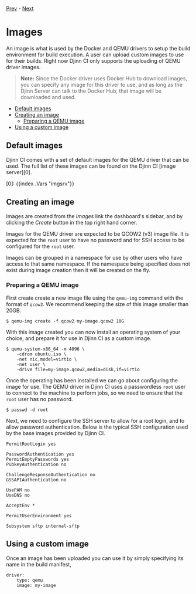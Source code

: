 [Prev](/user/manifest) - [Next](/user/objects)

# Images

An image is what is used by the Docker and QEMU drivers to setup the build
environment for build execution. A user can upload custom images to use for
their builds. Right now Djinn CI only supports the uploading of QEMU driver
images.

>**Note:** Since the Docker driver uses Docker Hub to download images, you can
specify any image for this driver to use, and as long as the Djinn Server can
talk to the Docker Hub, that image will be downloaded and used.

* [Default images](#default-images)
* [Creating an image](#creating-an-image)
  * [Preparing a QEMU image](#preparing-a-qemu-image)
* [Using a custom image](#using-a-custom-image)

## Default images

Djinn CI comes with a set of default images for the QEMU driver that can be
used. The full list of these images can be found on the Djinn CI
[image server][0].

[0]: {{index .Vars "imgsrv"}}

## Creating an image

Images are created from the *Images* link the dashboard's sidebar, and by
clicking the *Create* button in the top right hand corner.

Images for the QEMU driver are expected to be QCOW2 (v3) image file. It is
expected for the `root` user to have no password and for SSH access to be
configured for the `root` user.

Images can be grouped in a namespace for use by other users who have access to
that same namespace. If the namespace being specified does not exist during
image creation then it will be created on the fly.

### Preparing a QEMU image

First create create a new image file using the `qemu-img` command with the
format of `qcow2`. We recommend keeping the size of this image smaller than 20GB.

    $ qemu-img create -f qcow2 my-image.qcow2 10G

With this image created you can now install an operating system of your choice,
and prepare it for use in Djinn CI as a custom image.

    $ qemu-system-x86_64 -m 4096 \
        -cdrom ubuntu.iso \
        -net nic,model=virtio \
        -net user \
        -drive file=my-image.qcow2,media=disk,if=virtio

Once the operating has been installed we can go about configuring the image for
use. The QEMU driver in Djinn CI uses a passwordless `root` user to connect to
the machine to perform jobs, so we need to ensure that the `root` user has no
password.

    $ passwd -d root

Next, we need to configure the SSH server to allow for a root login, and to
allow password authentication. Below is the typical SSH configuration used
by the base images provided by Djinn CI.

    PermitRootLogin yes
    
    PasswordAuthentication yes
    PermitEmptyPasswords yes
    PubkeyAuthentication no
    
    ChallengeResponseAuthentication no
    GSSAPIAuthentication no

    UsePAM no
    UseDNS no
    
    AcceptEnv *
    
    PermitUserEnvironment yes
    
    Subsystem sftp internal-sftp 

## Using a custom image

Once an image has been uploaded you can use it by simply specifying its name
in the build manifest,

    driver:
        type: qemu
        image: my-image
